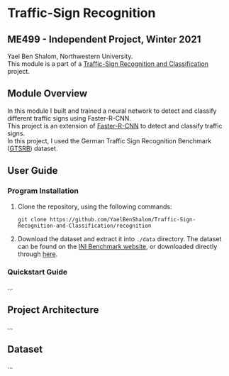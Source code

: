 # Traffic-Sign Recognition
## ME499 - Independent Project, Winter 2021
Yael Ben Shalom, Northwestern University.<br>
This module is a part of a [Traffic-Sign Recognition and Classification](https://github.com/YaelBenShalom/Traffic-Sign-Recognition-and-Classification) project.


## Module Overview
In this module I built and trained a neural network to detect and classify different traffic signs using Faster-R-CNN.<br>
This project is an extension of [Faster-R-CNN](https://github.com/rbgirshick/py-faster-rcnn) to detect and classify traffic signs.<br>
In this project, I used the German Traffic Sign Recognition Benchmark ([GTSRB](https://benchmark.ini.rub.de/gtsrb_news.html)) dataset.


## User Guide
### Program Installation

1. Clone the repository, using the following commands:
    ```
    git clone https://github.com/YaelBenShalom/Traffic-Sign-Recognition-and-Classification/recognition
    ```

2. Download the dataset and extract it into `./data` directory. The dataset can be found on the [INI Benchmark website](https://benchmark.ini.rub.de/?section=gtsrb&subsection=news), or downloaded directly through [here](https://s3-us-west-1.amazonaws.com/udacity-selfdrivingcar/traffic-signs-data.zip).


### Quickstart Guide
...


## Project Architecture
...


## Dataset
...
